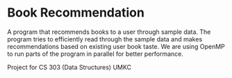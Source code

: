 # Book Recommendation

A program that recommends books to a user through sample data. The program tries to efficiently read through the sample data and makes recommendations based on existing user book taste. We are using OpenMP to run parts of the program in parallel for better performance.

Project for CS 303 (Data Structures) UMKC